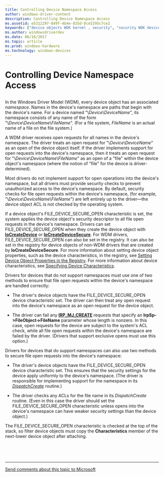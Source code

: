 ```yaml
---
title: Controlling Device Namespace Access
author: windows-driver-content
description: Controlling Device Namespace Access
ms.assetid: e5312297-849f-4b4e-835d-0ce5295c7ce2
keywords: ["device objects WDK kernel , security", "security WDK device objects", "device namespace access WDK kernel", "namespaces WDK device objects", "file open requests WDK device objects", "open requests WDK device objects"]
ms.author: windowsdriverdev
ms.date: 06/16/2017
ms.topic: article
ms.prod: windows-hardware
ms.technology: windows-devices
---
```


# Controlling Device Namespace Access


## <a href="" id="ddk-controlling-device-namespace-access-kg"></a>


In the Windows Driver Model (WDM), every device object has an associated *namespace*. Names in the device's namespace are paths that begin with the device's name. For a device named "\\*Device*\\*DeviceName*", its namespace consists of any name of the form "\\*Device*\\*DeviceName*\\*FileName*". (For a file system, *FileName* is an actual name of a file on the file system.)

A WDM driver receives open requests for all names in the device's namespace. The driver treats an open request for "\\*Device*\\*DeviceName*" as an open of the device object itself. If the driver implements support for open requests into the device's namespace, then it treats an open request for "\\*Device*\\*DeviceName*\\*FileName*" as an open of a "file" within the device object's namespace (where the notion of "file" for the device is driver-determined).

Most drivers do not implement support for open operations into the device's namespace, but all drivers must provide security checks to prevent unauthorized access to the device's namespace. By default, security checks for file open requests within the device's namespace, (for example, "\\*Device*\\*DeviceName*\\*FileName*") are left entirely up to the driver—the device object ACL is not checked by the operating system.

If a device object's FILE\_DEVICE\_SECURE\_OPEN characteristic is set, the system applies the device object's security descriptor to all file open requests in the device's namespace. Drivers can set FILE\_DEVICE\_SECURE\_OPEN when they create the device object with [**IoCreateDevice**](https://msdn.microsoft.com/library/windows/hardware/ff548397) or [**IoCreateDeviceSecure**](https://msdn.microsoft.com/library/windows/hardware/ff548407). For WDM drivers, FILE\_DEVICE\_SECURE\_OPEN can also be set in the registry. It can also be set in the registry for device objects of non-WDM drivers that are created by **IoCreateDeviceSecure**. For more information about setting device object properties, such as the device characteristics, in the registry, see [Setting Device Object Properties in the Registry](setting-device-object-properties-in-the-registry.md). For more information about device characteristics, see [Specifying Device Characteristics](specifying-device-characteristics.md).

Drivers for devices that do not support namespaces must use one of two methods to ensure that file open requests within the device's namespace are handled correctly:

-   The driver's device objects have the FILE\_DEVICE\_SECURE\_OPEN device characteristic set. The driver can then treat any open request into the device's namespace as an open request for the device object.

-   The driver can fail any [**IRP\_MJ\_CREATE**](https://msdn.microsoft.com/library/windows/hardware/ff550729) requests that specify an **IrpSp-&gt;FileObject-&gt;FileName** parameter whose length is nonzero. In this case, open requests for the device are subject to the system's ACL check, while all file open requests within the device's namespace are failed by the driver. (Drivers that support exclusive opens must use this option.)

Drivers for devices that do support namespaces can also use two methods to secure file open requests into the device's namespace:

-   The driver's device objects have the FILE\_DEVICE\_SECURE\_OPEN device characteristic set. This ensures that the security settings for the device apply uniformly to the device's namespace. (The driver is responsible for implementing support for the namespace in its [*DispatchCreate*](https://msdn.microsoft.com/library/windows/hardware/ff543266) routine.)

-   The driver checks any ACLs for the file name in its *DispatchCreate* routine. (Even in this case the driver should set the FILE\_DEVICE\_SECURE\_OPEN characteristic unless opens into the device's namespace can have weaker security settings than the device object.)

The FILE\_DEVICE\_SECURE\_OPEN characteristic is checked at the top of the stack, so filter device objects must copy the **Characteristics** member of the next-lower device object after attaching.

 

 


--------------------
[Send comments about this topic to Microsoft](mailto:wsddocfb@microsoft.com?subject=Documentation%20feedback%20%5Bkernel\kernel%5D:%20Controlling%20Device%20Namespace%20Access%20%20RELEASE:%20%286/14/2017%29&body=%0A%0APRIVACY%20STATEMENT%0A%0AWe%20use%20your%20feedback%20to%20improve%20the%20documentation.%20We%20don't%20use%20your%20email%20address%20for%20any%20other%20purpose,%20and%20we'll%20remove%20your%20email%20address%20from%20our%20system%20after%20the%20issue%20that%20you're%20reporting%20is%20fixed.%20While%20we're%20working%20to%20fix%20this%20issue,%20we%20might%20send%20you%20an%20email%20message%20to%20ask%20for%20more%20info.%20Later,%20we%20might%20also%20send%20you%20an%20email%20message%20to%20let%20you%20know%20that%20we've%20addressed%20your%20feedback.%0A%0AFor%20more%20info%20about%20Microsoft's%20privacy%20policy,%20see%20http://privacy.microsoft.com/default.aspx. "Send comments about this topic to Microsoft")


